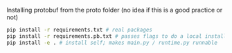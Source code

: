 Installing protobuf from the proto folder (no idea if this is a good practice or not)
```sh
pip install -r requirements.txt # real packages
pip install -r requirements.pb.txt # passes flags to do a local install
pip install -e . # install self; makes main.py / runtime.py runnable
```
